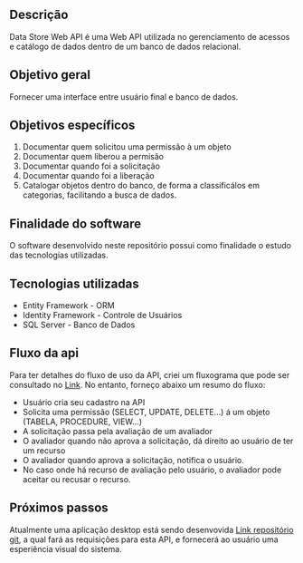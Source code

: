 ## Descrição
Data Store Web API é uma Web API utilizada no gerenciamento de acessos e catálogo de dados dentro de um banco de dados relacional. 

## Objetivo geral
Fornecer uma interface entre usuário final e banco de dados.

## Objetivos específicos
1) Documentar quem solicitou uma permissão à um objeto
2) Documentar quem liberou a permisão
3) Documentar quando foi a solicitação
4) Documentar quando foi a liberação
5) Catalogar objetos dentro do banco, de forma a classificálos em categorias, facilitando a busca de dados.
    
## Finalidade do software
O software desenvolvido neste repositório possui como finalidade o estudo das tecnologias utilizadas.    

## Tecnologias utilizadas

* Entity Framework - ORM
* Identity Framework - Controle de Usuários
* SQL Server - Banco de Dados

## Fluxo da api
Para ter detalhes do fluxo de uso da API, criei um fluxograma que pode ser consultado no [Link](https://github.com/ednilsonlomazi/DataStoreWebApi/fluxo_de_uso.png). No entanto, forneço abaixo um resumo do fluxo: 

* Usuário cria seu cadastro na API
* Solicita uma permissão (SELECT, UPDATE, DELETE...) á um objeto (TABELA, PROCEDURE, VIEW...)
* A solicitação passa pela avaliação de um avaliador
* O avaliador quando não aprova a solicitação, dá direito ao usuário de ter um recurso
* O avaliador quando aprova a solicitação, notifica o usuário.
* No caso onde há recurso de avaliação pelo usuário, o avaliador pode aceitar ou recusar o recurso.


## Próximos passos
Atualmente uma aplicação desktop está sendo desenvovida [Link repositório git](https://github.com/ednilsonlomazi/DataStoreDesktop), a qual fará as requisições para esta API, e fornecerá ao usuário uma esperiência visual do sistema.

